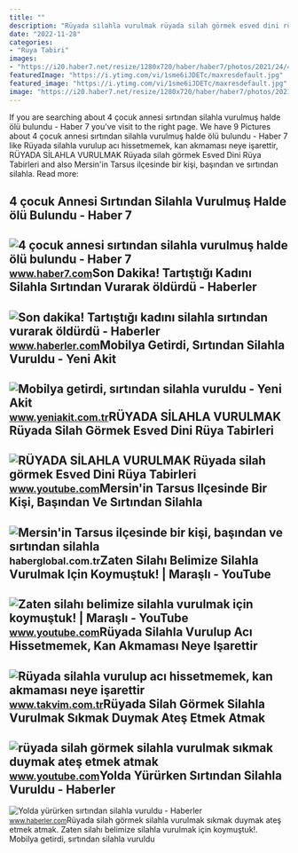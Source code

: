 ```yaml
---
title: ""
description: "Rüyada si̇lahla vurulmak rüyada silah görmek esved dini rüya tabirleri"
date: "2022-11-28"
categories:
- "Ruya Tabiri"
images:
- "https://i20.haber7.net/resize/1280x720/haber/haber7/photos/2021/24/4_cocuk_annesi_sirtindan_silahla_vurulmus_halde_olu_bulundu_1623682822_5691.jpg"
featuredImage: "https://i.ytimg.com/vi/1sme6iJDETc/maxresdefault.jpg"
featured_image: "https://i.ytimg.com/vi/1sme6iJDETc/maxresdefault.jpg"
image: "https://i20.haber7.net/resize/1280x720/haber/haber7/photos/2021/24/4_cocuk_annesi_sirtindan_silahla_vurulmus_halde_olu_bulundu_1623682822_5691.jpg"
---
```


If you are searching about 4 çocuk annesi sırtından silahla vurulmuş halde ölü bulundu - Haber 7 you've visit to the right page. We have 9 Pictures about 4 çocuk annesi sırtından silahla vurulmuş halde ölü bulundu - Haber 7 like Rüyada silahla vurulup acı hissetmemek, kan akmaması neye işarettir, RÜYADA SİLAHLA VURULMAK Rüyada silah görmek Esved Dini Rüya Tabirleri and also Mersin'in Tarsus ilçesinde bir kişi, başından ve sırtından silahla. Read more:

4 çocuk Annesi Sırtından Silahla Vurulmuş Halde ölü Bulundu - Haber 7
---------------------------------------------------------------------

 ![4 çocuk annesi sırtından silahla vurulmuş halde ölü bulundu - Haber 7](https://i20.haber7.net/resize/1280x720/haber/haber7/photos/2021/24/4_cocuk_annesi_sirtindan_silahla_vurulmus_halde_olu_bulundu_1623682822_5691.jpg) <small>www.haber7.com</small>Son Dakika! Tartıştığı Kadını Silahla Sırtından Vurarak öldürdü - Haberler
--------------------------------------------------------------------------

 ![Son dakika! Tartıştığı kadını silahla sırtından vurarak öldürdü - Haberler](https://i.hbrcdn.com/haber/2021/07/01/tartistigi-kadini-silahla-sirtindan-vurarak-14238728_amp.jpg) <small>www.haberler.com</small>Mobilya Getirdi, Sırtından Silahla Vuruldu - Yeni Akit
------------------------------------------------------

 ![Mobilya getirdi, sırtından silahla vuruldu - Yeni Akit](https://cdn.yeniakit.com.tr/images/news/625/mobilya-getirdi-sirtindan-silahla-vuruldu-1579600037.jpg) <small>www.yeniakit.com.tr</small>RÜYADA SİLAHLA VURULMAK Rüyada Silah Görmek Esved Dini Rüya Tabirleri
---------------------------------------------------------------------

 ![RÜYADA SİLAHLA VURULMAK Rüyada silah görmek Esved Dini Rüya Tabirleri](https://i.ytimg.com/vi/kicTc2eolXI/maxresdefault.jpg) <small>www.youtube.com</small>Mersin'in Tarsus Ilçesinde Bir Kişi, Başından Ve Sırtından Silahla
------------------------------------------------------------------

 ![Mersin'in Tarsus ilçesinde bir kişi, başından ve sırtından silahla](https://i.haberglobal.com.tr/storage/files/images/2022/06/24/mersinin-tarsus-ilcesinde-bir-kisi-basindan-ve-sirtindan-silahla-vurulmus-halde-olu-bulundu-jqza.jpg) <small>haberglobal.com.tr</small>Zaten Silahı Belimize Silahla Vurulmak Için Koymuştuk! | Maraşlı - YouTube
--------------------------------------------------------------------------

 ![Zaten silahı belimize silahla vurulmak için koymuştuk! | Maraşlı - YouTube](https://i.ytimg.com/vi/1sme6iJDETc/maxresdefault.jpg) <small>www.youtube.com</small>Rüyada Silahla Vurulup Acı Hissetmemek, Kan Akmaması Neye Işarettir
-------------------------------------------------------------------

 ![Rüyada silahla vurulup acı hissetmemek, kan akmaması neye işarettir](https://iatkv.tmgrup.com.tr/8079b1/0/0/0/0/0/0?u=https:%2f%2fitkv.tmgrup.com.tr%2falbum%2f2021%2f12%2f03%2f1638561326168.jpg&mw=800&l=1) <small>www.takvim.com.tr</small>Rüyada Silah Görmek Silahla Vurulmak Sıkmak Duymak Ateş Etmek Atmak
-------------------------------------------------------------------

 ![rüyada silah görmek silahla vurulmak sıkmak duymak ateş etmek atmak](https://i.ytimg.com/vi/32f7f6tKzLM/maxresdefault.jpg?sqp=-oaymwEmCIAKENAF8quKqQMa8AEB-AHUBoAC4AOKAgwIABABGFUgVihlMA8=&rs=AOn4CLDXCQLCP7uUv02b4YeCwcpSdYDn8A) <small>www.youtube.com</small>Yolda Yürürken Sırtından Silahla Vuruldu - Haberler
---------------------------------------------------

 ![Yolda yürürken sırtından silahla vuruldu - Haberler](https://i.hbrcdn.com/haber/2022/11/26/yolda-yururken-sirtindan-silahla-vuruldu-15455633_amp.jpg) <small>www.haberler.com</small>Rüyada silah görmek silahla vurulmak sıkmak duymak ateş etmek atmak. Zaten silahı belimize silahla vurulmak için koymuştuk!. Mobilya getirdi, sırtından silahla vuruldu

